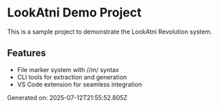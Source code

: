 # LookAtni Demo Project

This is a sample project to demonstrate the LookAtni Revolution system.

## Features
- File marker system with //m/ syntax
- CLI tools for extraction and generation
- VS Code extension for seamless integration

Generated on: 2025-07-12T21:55:52.805Z
